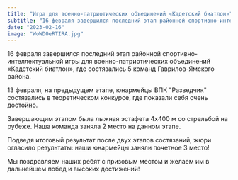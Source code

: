 ```yaml
---
title: "Игра для военно-патриотических объединений «Кадетский биатлон»"  
subtitle: "16 февраля завершился последний этап районной спортивно-интеллектуальной игры для военно-патриотических объединений «Кадетский биатлон», где состязались 5 команд Гаврилов-Ямского района. Наши юнармейцы заняли почетное 3 место."  
date: "2023-02-16"  
image: "WoWD0eRTIRA.jpg"
---
```

 
16 февраля завершился последний этап районной спортивно-интеллектуальной игры для военно-патриотических объединений «Кадетский биатлон», где состязались 5 команд Гаврилов-Ямского района.

13 февраля, на предыдущем этапе, юнармейцы ВПК "Разведчик" состязались в теоретическом конкурсе, где показали себя очень достойно.

Завершающим этапом была лыжная эстафета 4х400 м со стрельбой на рубеже. Наша команда заняла 2 место на данном этапе.

Подведя итоговый результат после двух этапов состязаний, жюри огласило результаты: наши юнармейцы заняли почетное 3 место!

Мы поздравляем наших ребят с призовым местом и желаем им в дальнейшем побед и высоких достижений!